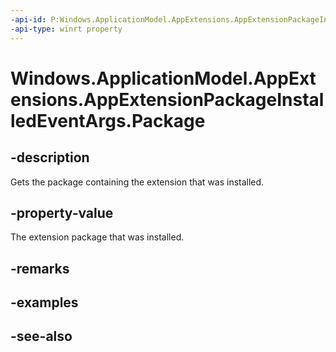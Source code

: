 ```yaml
---
-api-id: P:Windows.ApplicationModel.AppExtensions.AppExtensionPackageInstalledEventArgs.Package
-api-type: winrt property
---
```


<!-- Property syntax
public Windows.ApplicationModel.Package Package { get; }
-->

# Windows.ApplicationModel.AppExtensions.AppExtensionPackageInstalledEventArgs.Package

## -description
Gets the package containing the extension that was installed.

## -property-value
The extension package that was installed.

## -remarks

## -examples

## -see-also
